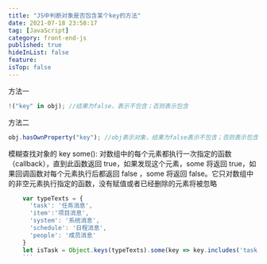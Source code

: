 ```yaml
---
title: "JS中判断对象是否包含某个key的方法"
date: 2021-07-18 23:58:17
tag: [JavaScript]
category: front-end-js
published: true
hideInList: false
feature:
isTop: false
---
```


方法一

```javascript
!("key" in obj); //结果为false，表示不包含；否则表示包含
```

方法二

```javascript
obj.hasOwnProperty("key"); //obj表示对象，结果为false表示不包含；否则表示包含
```

模糊查找对象的 key
some():
对数组中的每个元素都执行一次指定的函数（callback），直到此函数返回 true，如果发现这个元素，some 将返回 true，如果回调函数对每个元素执行后都返回 false ，some 将返回 false。它只对数组中的非空元素执行指定的函数，没有赋值或者已经删除的元素将被忽略

````javascript
    var typeTexts = {
      'task': '任务消息',
      'item':'项目消息',
      'system': '系统消息',
      'schedule': '日程消息',
      'people': '成员消息'
    }
    let isTask = Object.keys(typeTexts).some(key => key.includes('task'))
    ```
````
